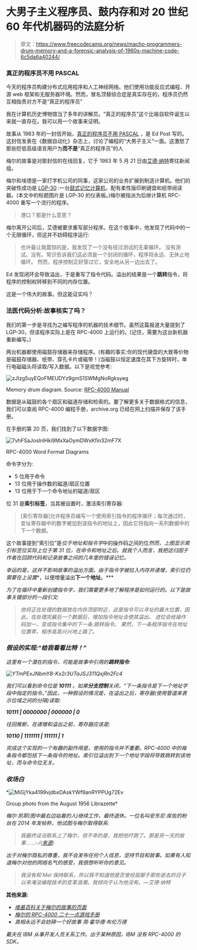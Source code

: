 # 大男子主义程序员、鼓内存和对 20 世纪 60 年代机器码的法庭分析

> 原文：<https://www.freecodecamp.org/news/macho-programmers-drum-memory-and-a-forensic-analysis-of-1960s-machine-code-6c5da6a40244/>

### 真正的程序员不用 PASCAL

今天的程序员构建分布式应用程序和人工神经网络。他们使用功能反应式编程、开源 web 框架和无服务器环境。然而，冒名顶替综合症是真实存在的，程序员仍然互相指责对方不是“真正的程序员”

我在计算机历史博物馆当了多年的讲解员。“真正的程序员”这个比喻自软件诞生以来就一直存在。我可以用一个故事来证明。

故事从 1983 年的一封信开始，[真正的程序员不用 PASCAL](http://web.mit.edu/humor/Computers/real.programmers) ，是 Ed Post 写的。这封信发表在《数据自动化》杂志上，讨论了编程的“大男子主义”一面。这激怒了那些贬低高级语言用户为**而不是**“真正的程序员”的人

梅尔的故事是对那封信的在线回复。它于 1983 年 5 月 21 日由[艾德·纳特](https://en.wikipedia.org/wiki/Ed_Nather)寄往新闻组。

梅尔和埃德是一家打字机公司的同事，这家公司的业务扩展到制造计算机。他们的突破性成功是 [LGP-30](http://www.computerhistory.org/revolution/early-computer-companies/5/116) :一台[鼓式记忆计算机](https://en.wikipedia.org/wiki/Drum_memory)，配有柔性版印刷键盘和纸带阅读器。(本文中的标题图片是 LGP-30 的仪表板。)梅尔被指派为后继计算机 RPC-4000 重写一个流行的程序。

> 港口？那是什么意思？

梅尔离开公司后，艾德被要求重写部分程序。在这个故事中，他发现了代码中的一个无限循环，但这并不妨碍程序运行:

> 也许最让我震惊的是，我发现了一个没有经过测试的无辜循环。
> 没有测试。没有。常识告诉我们这必须是一个封闭的循环，程序将永远、无休止地循环。
> 然而，程序控制正好穿过它，安全地从另一边出去了。

Ed 发现闭环会导致溢出，于是重写了指令代码。溢出的结果是一个**跳转**指令，将程序的控制权转移到不同的内存位置。

这是一个伟大的故事。但这能证实吗？

### 法医代码分析:故事核实了吗？

我们的第一步是寻找为之编写程序的机器的技术细节。虽然这篇报道大量提到了 LGP-30，但该程序实际上是在 RPC-4000 上运行的。(记住，需要为这台新机器重新编写。)

两台机器都使用磁鼓存储器来存储程序。(有趣的事实:你的现代硬盘的大致等价物是磁鼓存储器、纸带、穿孔卡片或磁带！)当磁鼓以恒定速度在其下方旋转时，单行电磁磁头将读取/写入数据。以下是视觉参考:

![zJIzg5uyEQoFMEUDYz9gmS1SWMgNoRgksyeg](img/5fdbcad1623b6539ecbd83450c5f8453.png)

Memory drum diagram. Source: [RPC-4000 Manual](https://archive.org/details/bitsavers_royalPrecirogrammingManual_8537458)

数据是从磁鼓的各个扇区和磁道存储和检索的。要了解更多关于数据格式的信息，我们可以查阅 RPC-4000 编程手册，archive.org 已经在网上扫描并保存了该手册。

在手册的第 20 页，我们找到了以下数据字图:

![7vhFSaJoslnlHki9MxXaOymDWxKfin32mF7X](img/d1e68a9bf55ef23b41d1f4d123acc365.png)

RPC-4000 Word Format Diagrams

命令字分为:

*   5 位用于命令
*   13 位用于操作数的磁道/扇区位置
*   13 位用于下一个命令地址的磁道/扇区

位 31 是**索引标签**，当其被设置时，激活索引寄存器:

> [索引寄存器]允许程序员编写一个使用索引指令的程序循环；每次通过时，变址寄存器中的数字被加到该指令的地址上，因此它将指向一系列数据中的下一个数据。

这个故事提到“索引位”是*位于地址和指令字*中的操作码之间的位*然而，上图显示索引标签位实际上位于第 31 位，在命令和地址之后。就我个人而言，我把这归因于作者在回顾代码和记录故事之间的几年里的错误记忆。*

*幸运的是，这并不影响故事的溢出方面。由于指令字被拉入内存并递增，索引位仍需要在上设置**，以便增量溢出**下一个地址**。***

*为了在循环中重新创建指令字，我们需要更多地了解程序是如何运行的。以下是故事关键部分的一段引文:*

> *他将正在处理的数据放在内存顶部附近，这是指令可以寻址的最大位置，因此，在处理完最后一个数据后，增加指令地址会使其溢出。
> 进位会给操作码加一，变成指令集中的下一条:跳转指令。
> 果然，下一条程序指令在地址位置零，程序高高兴兴地上路了。*

### *假设的实现:“给我看看比特！”*

*这里有一个潜在的指令，可能是故事中引用的**跳转指令**:*

*![YTmPExJNbmY8-Kx2r3UTaJSJ311QxjRn2Fc4](img/defd5e992fc3f94f7f15ef06e3038c7d.png)*

*我们可以看到命令位是 **10111** 。如果**分支控制**关闭，“下一条指令是下一个地址字段中指定的指令。”因此，一种假设的情况是，在溢出之后，寄存器(使用管道来表示位域之间的分隔)读取:*

***10111 | 0000000 | 000000 | 0***

*往回推断，在递增和溢出之前，寄存器应该是:*

***10110 | 1111111 | 111111 | 1***

*完成这个实现的一个有趣的副作用是，使用的指令并不重要。RPC-4000 中的每条指令都包括下一条指令的地址。索引位溢出到下一个地址字段将导致跳转到该地址，而与命令位无关。*

### *收场白*

*![MiGjYka4199vjdbxDAskYWf9anRYPPUg72Ev](img/8b8c05e2ebc2a2b87abedd50c3e06069.png)

Group photo from the August 1956 Librazette* 

*梅尔·凯耶(图中最右边站着的人)继续工作，最终退休。一位名叫安东尼·库佐的粉丝在 2014 年发帖称，他试图与梅尔取得联系:*

> *我最终设法联系上了梅尔，但不幸的是，我把他吓跑了。那是另一天的故事……:-/([来源](https://news.ycombinator.com/item?id=7869771))*

*出于对梅尔隐私的尊重，我不会发布任何个人信息，坚持节目和故事。如果有人知道梅尔对他的网络名气的感受，我很想听听你的意见。*

> *我没有和 Mel 保持联系，所以我不知道他是否曾经屈服于那些逝去的日子以来淹没编程技术的变革浪潮。我倾向于认为他没有。—艾德·纳特*

**其他来源:**

*   *[*维基百科关于梅尔的故事的页面*](https://en.wikipedia.org/wiki/The_Story_of_Mel)*
*   *[*梅尔的 RPC-4000 二十一点游戏手册*](http://bitsavers.trailing-edge.com/pdf/royalPrecision/RPC-4000/programWriteups/W1-01.0_Blackjack_Game.pdf)*
*   *真相永远不会妨碍一个好故事 *简·霍华德·布伦万德**

*戴夫在 IBM 从事开发人员关系工作。出于某种原因，IBM 没有 RPC-4000 的 SDK。*
